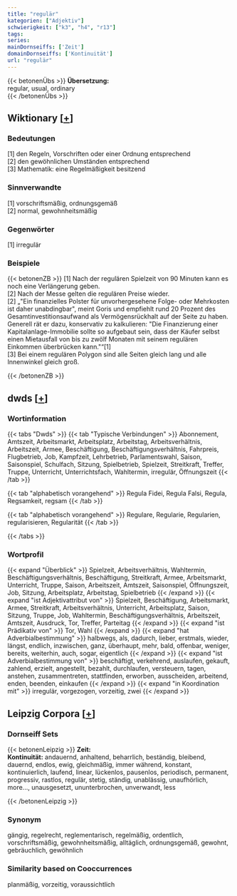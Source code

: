 ```yaml
---
title: "regulär"
kategorien: ["Adjektiv"]
schwierigkeit: ["k3", "h4", "r13"]
tags:
series:
mainDornseiffs: ['Zeit']
domainDornseiffs: ['Kontinuität']
url: "regulär"
---
```


{{< betonenÜbs >}}
**Übersetzung:**  
regular, usual, ordinary  
{{< /betonenÜbs >}}

## Wiktionary [[+](https://de.wiktionary.org/wiki/regulär)]

### Bedeutungen
[1] den Regeln, Vorschriften oder einer Ordnung entsprechend  
[2] den gewöhnlichen Umständen entsprechend  
[3] Mathematik: eine Regelmäßigkeit besitzend  

### Sinnverwandte
[1] vorschriftsmäßig, ordnungsgemäß  
[2] normal, gewohnheitsmäßig  

### Gegenwörter
[1] irregulär  

### Beispiele
{{< betonenZB >}}
[1] Nach der regulären Spielzeit von 90 Minuten kann es noch eine Verlängerung geben.  
[2] Nach der Messe gelten die regulären Preise wieder.  
[2] „"Ein finanzielles Polster für unvorhergesehene Folge- oder Mehrkosten ist daher unabdingbar", meint Goris und empfiehlt rund 20 Prozent des Gesamtinvestitionsaufwand als Vermögensrückhalt auf der Seite zu haben. Generell rät er dazu, konservativ zu kalkulieren: "Die Finanzierung einer Kapitalanlage-Immobilie sollte so aufgebaut sein, dass der Käufer selbst einen Mietausfall von bis zu zwölf Monaten mit seinem regulären Einkommen überbrücken kann."“[1]  
[3] Bei einem regulären Polygon sind alle Seiten gleich lang und alle Innenwinkel gleich groß.  

{{< /betonenZB >}}


## dwds [[+](https://www.dwds.de/wb/regulär)]

### Wortinformation
{{< tabs "Dwds" >}}
{{< tab "Typische Verbindungen" >}}
Abonnement, Amtszeit, Arbeitsmarkt, Arbeitsplatz, Arbeitstag, Arbeitsverhältnis, Arbeitszeit, Armee, Beschäftigung, Beschäftigungsverhältnis, Fahrpreis, Flugbetrieb, Job, Kampfzeit, Lehrbetrieb, Parlamentswahl, Saison, Saisonspiel, Schulfach, Sitzung, Spielbetrieb, Spielzeit, Streitkraft, Treffer, Truppe, Unterricht, Unterrichtsfach, Wahltermin, irregulär, Öffnungszeit
{{< /tab >}}

{{< tab "alphabetisch vorangehend" >}}
Regula Fidei, Regula Falsi, Regula, Regsamkeit, regsam
{{< /tab >}}

{{< tab "alphabetisch vorangehend" >}}
Regulare, Regularie, Regularien, regularisieren, Regularität
{{< /tab >}}

{{< /tabs >}}

### Wortprofil
{{< expand "Überblick" >}} Spielzeit, Arbeitsverhältnis, Wahltermin, Beschäftigungsverhältnis, Beschäftigung, Streitkraft, Armee, Arbeitsmarkt, Unterricht, Truppe, Saison, Arbeitszeit, Amtszeit, Saisonspiel, Öffnungszeit, Job, Sitzung, Arbeitsplatz, Arbeitstag, Spielbetrieb {{< /expand >}}
{{< expand "ist Adjektivattribut von" >}} Spielzeit, Beschäftigung, Arbeitsmarkt, Armee, Streitkraft, Arbeitsverhältnis, Unterricht, Arbeitsplatz, Saison, Sitzung, Truppe, Job, Wahltermin, Beschäftigungsverhältnis, Arbeitszeit, Amtszeit, Ausdruck, Tor, Treffer, Parteitag {{< /expand >}}
{{< expand "ist Prädikativ von" >}} Tor, Wahl {{< /expand >}}
{{< expand "hat Adverbialbestimmung" >}} halbwegs, als, dadurch, lieber, erstmals, wieder, längst, endlich, inzwischen, ganz, überhaupt, mehr, bald, offenbar, weniger, bereits, weiterhin, auch, sogar, eigentlich {{< /expand >}}
{{< expand "ist Adverbialbestimmung von" >}} beschäftigt, verkehrend, auslaufen, gekauft, zahlend, erzielt, angestellt, bezahlt, durchlaufen, versteuern, tagen, anstehen, zusammentreten, stattfinden, erworben, ausscheiden, arbeitend, enden, beenden, einkaufen {{< /expand >}}
{{< expand "in Koordination mit" >}} irregulär, vorgezogen, vorzeitig, zwei {{< /expand >}}

## Leipzig Corpora [[+](https://corpora.uni-leipzig.de/en/res?word=regulär&corpusId=deu_newscrawl-public_2018)]

### Dornseiff Sets
{{< betonenLeipzig >}}
**Zeit:**  
**Kontinuität:** andauernd, anhaltend, beharrlich, beständig, bleibend, dauernd, endlos, ewig, gleichmäßig, immer während, konstant, kontinuierlich, laufend, linear, lückenlos, pausenlos, periodisch, permanent, progressiv, rastlos, regulär, stetig, ständig, unablässig, unaufhörlich, more..., unausgesetzt, ununterbrochen, unverwandt, less  

{{< /betonenLeipzig >}}

### Synonym
gängig, regelrecht, reglementarisch, regelmäßig, ordentlich, vorschriftsmäßig, gewohnheitsmäßig, alltäglich, ordnungsgemäß, gewohnt, gebräuchlich, gewöhnlich


### Similarity based on Cooccurrences
planmäßig, vorzeitig, voraussichtlich

